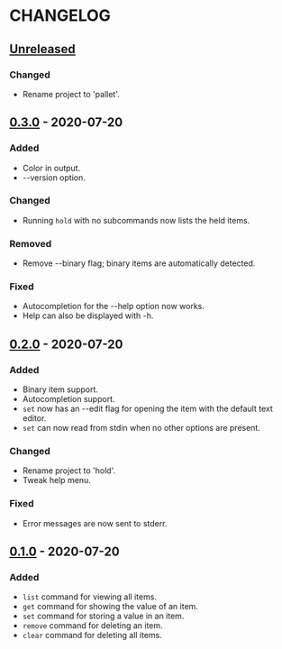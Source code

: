 # CHANGELOG

## [Unreleased]
### Changed
- Rename project to 'pallet'.

## [0.3.0] - 2020-07-20
### Added
- Color in output.
- --version option.

### Changed
- Running `hold` with no subcommands now lists the held items.

### Removed
- Remove --binary flag; binary items are automatically detected.

### Fixed
- Autocompletion for the --help option now works.
- Help can also be displayed with -h.

## [0.2.0] - 2020-07-20
### Added
- Binary item support.
- Autocompletion support.
- `set` now has an --edit flag for opening the item with the default text editor.
- `set` can now read from stdin when no other options are present.

### Changed
- Rename project to 'hold'.
- Tweak help menu.

### Fixed
- Error messages are now sent to stderr.

## [0.1.0] - 2020-07-20
### Added
- `list` command for viewing all items.
- `get` command for showing the value of an item.
- `set` command for storing a value in an item.
- `remove` command for deleting an item.
- `clear` command for deleting all items.

[Unreleased]: https://github.com/clabe45/pallet/compare/v0.3.0...HEAD
[0.3.0]: https://github.com/clabe45/pallet/compare/v0.2.0...v0.3.0
[0.2.0]: https://github.com/clabe45/pallet/compare/v0.1.0...v0.2.0
[0.1.0]: https://github.com/clabe45/pallet/releases/tag/v0.1
